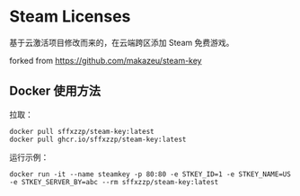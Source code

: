 # Steam Licenses

基于云激活项目修改而来的，在云端跨区添加 Steam 免费游戏。

forked from https://github.com/makazeu/steam-key

## Docker 使用方法

拉取：

```
docker pull sffxzzp/steam-key:latest
docker pull ghcr.io/sffxzzp/steam-key:latest
```

运行示例：

```
docker run -it --name steamkey -p 80:80 -e STKEY_ID=1 -e STKEY_NAME=US -e STKEY_SERVER_BY=abc --rm sffxzzp/steam-key:latest
```
